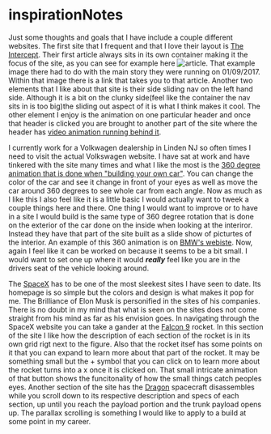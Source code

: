 # inspirationNotes
  Just some thoughts and goals that I have include a couple different websites. The first site that I frequent and that I love their layout is [The Intercept](https://theintercept.com/). Their first article always sits in its own container making it the focus of the site, as you can see for example here ![article](https://prod01-cdn04.cdn.firstlook.org/wp-uploads/sites/1/2017/01/dylann-roof-charleston-shooting-trial-the-intercept-15-1483738418-article-header.jpg). That example image there had to do with the main story they were running on 01/09/2017. Within that image there is a link that takes you to that article. Another two elements that I like about that site is their side sliding nav on the left hand side. Although it is a bit on the clunky side(feel like the container the nav sits in is too big)the sliding out aspect of it is what I think makes it cool. The other element I enjoy is the animation on one particular header and once that header is clicked you are brought to another part of the site where the header has [video animation running behind it](https://theintercept.com/snowden-sidtoday/).
  
   I currently work for a Volkwagen dealership in Linden NJ so often times I need to visit the actual Volkswagen website. I have sat at work and have tinkered with the site many times and what I like the most is the [360 degree animation that is done when "building your own car"](http://www.vw.com/models/jetta/trims/2017/2017-14t-s-trim/edit/tab/exterior/exterior-color/0q0q/). You can change the color of the car and see it change in front of your eyes as well as move the car around 360 degrees to see whole car from each angle. Now as much as I like this I also feel like it is a little basic I would actually want to tweek a couple things here and there. One thing I would want to improve or to have in a site I would build is the same type of 360 degree rotation that is done on the exterior of the car done on the inside when looking at the interiror. Instead they have that part of the site built as a slide show of picturtes of the interior. An example of this 360 animation is on [BMW's webiste](http://www.bmw.com/com/en/newvehicles/mseries/m3sedan/2014/showroom/design/visualizer.html). Now, again I feel like it can be worked on because it seems to be a bit small. I would want to set one up where it would **_really_** feel like you are in the drivers seat of the vehicle looking around.
   
   The [SpaceX](http://www.spacex.com/) has to be one of the most sleekest sites I have seen to date. Its homepage is so simple but the colors and design is what makes it pop for me. The Brilliance of Elon Musk is personified in the sites of his companies. There is no doubt in my mind that what is seen on the sites does not come straight from his mind as far as his envision goes. In navigating through the SpaceX website you can take a gander at the [Falcon 9](http://www.spacex.com/falcon9) rocket. In this section of the site I like how the description of each section of the rocket is in its own grid rigt next to the figure. Also that the rocket itsef has some points on it that you can expand to learn more about that part of the rocket. It may be something small but the + symbol that you can click on to learn more about the rocket turns into a x once it is clicked on. That small intricate animation of that button shows the funcitonality of how the small things catch peoples eyes. Another section of the site has the [Dragon](http://www.spacex.com/dragon) spacecraft disassembles while you scroll down to its respective description and specs of each section, up until you reach the payload portion and the trunk payload opens up. The parallax scrolling is something I would like to apply to a build at some point in my career. 
